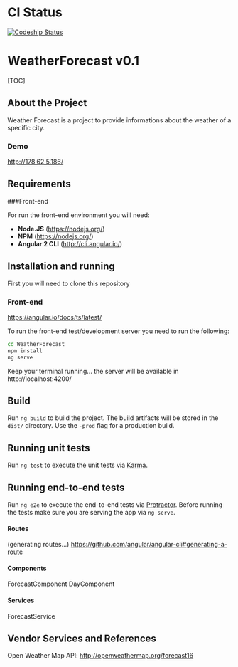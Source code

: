 # CI Status

[ ![Codeship Status](https://app.codeship.com/projects/76d92790-7557-0135-3a09-56b9cf774e39/status?branch=master)](https://app.codeship.com/projects/244213)

# WeatherForecast v0.1

[TOC]

## About the Project

Weather Forecast is a project to provide informations about the weather of a specific city.

### Demo
http://178.62.5.186/


## Requirements

###Front-end

For run the front-end environment you will need:

- **Node.JS** (https://nodejs.org/)
- **NPM** (https://nodejs.org/)
- **Angular 2 CLI** (http://cli.angular.io/)

## Installation and running

First you will need to clone this repository

### Front-end

https://angular.io/docs/ts/latest/

To run the front-end test/development server you need to run the following:

```bash
cd WeatherForecast
npm install
ng serve
```

Keep your terminal running... the server will be available in http://localhost:4200/


## Build

Run `ng build` to build the project. The build artifacts will be stored in the `dist/` directory. Use the `-prod` flag for a production build.

## Running unit tests

Run `ng test` to execute the unit tests via [Karma](https://karma-runner.github.io).

## Running end-to-end tests

Run `ng e2e` to execute the end-to-end tests via [Protractor](http://www.protractortest.org/).
Before running the tests make sure you are serving the app via `ng serve`.


#### Routes

(generating routes...)
https://github.com/angular/angular-cli#generating-a-route

#### Components

ForecastComponent
DayComponent

#### Services

ForecastService

## Vendor Services and References

Open Weather Map  API: http://openweathermap.org/forecast16
